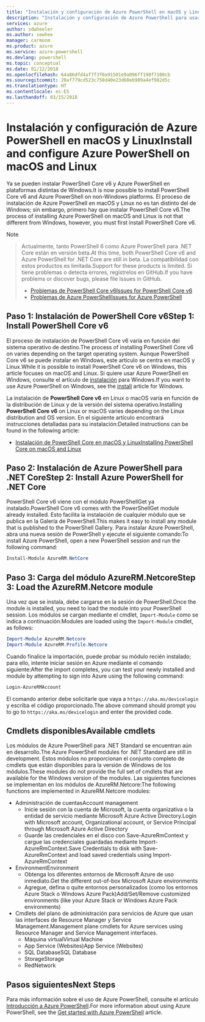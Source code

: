 ```yaml
---
title: "Instalación y configuración de Azure PowerShell en macOS y Linux | Microsoft Docs"
description: "Instalación y configuración de Azure PowerShell para usarlo por primera vez en macOS y Linux."
services: azure
author: sdwheeler
ms.author: sewhee
manager: carmonm
ms.product: azure
ms.service: azure-powershell
ms.devlang: powershell
ms.topic: conceptual
ms.date: 01/12/2018
ms.openlocfilehash: 64a86dfd4af7f3f0a91501e9a096ff190f7100cb
ms.sourcegitcommit: 20af779cd523c758d40e23d60eb989a4ef982d5c
ms.translationtype: HT
ms.contentlocale: es-ES
ms.lasthandoff: 03/15/2018
---
```

# <a name="install-and-configure-azure-powershell-on-macos-and-linux"></a><span data-ttu-id="f2d65-103">Instalación y configuración de Azure PowerShell en macOS y Linux</span><span class="sxs-lookup"><span data-stu-id="f2d65-103">Install and configure Azure PowerShell on macOS and Linux</span></span>

<span data-ttu-id="f2d65-104">Ya se pueden instalar PowerShell Core v6 y Azure PowerShell en plataformas distintas de Windows.</span><span class="sxs-lookup"><span data-stu-id="f2d65-104">It is now possible to install PowerShell Core v6 and Azure PowerShell on non-Windows platforms.</span></span>
<span data-ttu-id="f2d65-105">El proceso de instalación de Azure PowerShell en macOS y Linux no es tan distinto del de Windows; sin embargo, primero hay que instalar PowerShell Core v6.</span><span class="sxs-lookup"><span data-stu-id="f2d65-105">The process of installing Azure PowerShell on macOS and Linux is not that different from Windows, however, you must first install PowerShell Core v6.</span></span>

> [!NOTE]

> <span data-ttu-id="f2d65-106">Actualmente, tanto PowerShell 6 como Azure PowerShell para .NET Core están en versión beta.</span><span class="sxs-lookup"><span data-stu-id="f2d65-106">At this time, both PowerShell Core v6 and Azure PowerShell for .NET Core are still in beta.</span></span>
> <span data-ttu-id="f2d65-107">La compatibilidad con estos productos es limitada.</span><span class="sxs-lookup"><span data-stu-id="f2d65-107">Support for these products is limited.</span></span> <span data-ttu-id="f2d65-108">Si tiene problemas o detecta errores, regístrelos en GitHub.</span><span class="sxs-lookup"><span data-stu-id="f2d65-108">If you have problems or discover bugs, please file Issues in GitHub.</span></span>
>
> * [<span data-ttu-id="f2d65-109">Problemas de PowerShell Core v6</span><span class="sxs-lookup"><span data-stu-id="f2d65-109">Issues for PowerShell Core v6</span></span>](https://github.com/PowerShell/PowerShell/issues)
> * [<span data-ttu-id="f2d65-110">Problemas de Azure PowerShell</span><span class="sxs-lookup"><span data-stu-id="f2d65-110">Issues for Azure PowerShell</span></span>](https://github.com/azure/azure-docs-powershell/issues)

## <a name="step-1-install-powershell-core-v6"></a><span data-ttu-id="f2d65-111">Paso 1: Instalación de PowerShell Core v6</span><span class="sxs-lookup"><span data-stu-id="f2d65-111">Step 1: Install PowerShell Core v6</span></span>

<span data-ttu-id="f2d65-112">El proceso de instalación de PowerShell Core v6 varía en función del sistema operativo de destino.</span><span class="sxs-lookup"><span data-stu-id="f2d65-112">The process of installing PowerShell Core v6 on varies depending on the target operating system.</span></span>
<span data-ttu-id="f2d65-113">Aunque PowerShell Core v6 se puede instalar en Windows, este artículo se centra en macOS y Linux.</span><span class="sxs-lookup"><span data-stu-id="f2d65-113">While it is possible to install PowerShell Core v6 on Windows, this article focuses on macOS and Linux.</span></span> <span data-ttu-id="f2d65-114">Si quiere usar Azure PowerShell en Windows, consulte el artículo de [instalación](./install-azurerm-ps.md) para Windows.</span><span class="sxs-lookup"><span data-stu-id="f2d65-114">If you want to use Azure PowerShell on Windows, see the [install](./install-azurerm-ps.md) article for Windows.</span></span>

<span data-ttu-id="f2d65-115">La instalación de **PowerShell Core v6** en Linux o macOS varía en función de la distribución de Linux y de la versión del sistema operativo.</span><span class="sxs-lookup"><span data-stu-id="f2d65-115">Installing **PowerShell Core v6** on Linux or macOS varies depending on the Linux distribution and OS version.</span></span>
<span data-ttu-id="f2d65-116">En el siguiente artículo encontrará instrucciones detalladas para su instalación:</span><span class="sxs-lookup"><span data-stu-id="f2d65-116">Detailed instructions can be found in the following article:</span></span>

- [<span data-ttu-id="f2d65-117">Instalación de PowerShell Core en macOS y Linux</span><span class="sxs-lookup"><span data-stu-id="f2d65-117">Installing PowerShell Core on macOS and Linux</span></span>](/powershell/scripting/setup/installing-powershell-core-on-macos-and-linux)

## <a name="step-2-install-azure-powershell-for-net-core"></a><span data-ttu-id="f2d65-118">Paso 2: Instalación de Azure PowerShell para .NET Core</span><span class="sxs-lookup"><span data-stu-id="f2d65-118">Step 2: Install Azure PowerShell for .NET Core</span></span>

<span data-ttu-id="f2d65-119">PowerShell Core v6 viene con el módulo PowerShellGet ya instalado.</span><span class="sxs-lookup"><span data-stu-id="f2d65-119">PowerShell Core v6 comes with the PowerShellGet module already installed.</span></span> <span data-ttu-id="f2d65-120">Esto facilita la instalación de cualquier módulo que se publica en la Galería de PowerShell.</span><span class="sxs-lookup"><span data-stu-id="f2d65-120">This makes it easy to install any module that is published to the PowerShell Gallery.</span></span> <span data-ttu-id="f2d65-121">Para instalar Azure PowerShell, abra una nueva sesión de PowerShell y ejecute el siguiente comando:</span><span class="sxs-lookup"><span data-stu-id="f2d65-121">To install Azure PowerShell, open a new PowerShell session and run the following command:</span></span>

```powershell
Install-Module AzureRM.NetCore
```

## <a name="step-3-load-the-azurermnetcore-module"></a><span data-ttu-id="f2d65-122">Paso 3: Carga del módulo AzureRM.Netcore</span><span class="sxs-lookup"><span data-stu-id="f2d65-122">Step 3: Load the AzureRM.Netcore module</span></span>

<span data-ttu-id="f2d65-123">Una vez que se instala, debe cargarse en la sesión de PowerShell.</span><span class="sxs-lookup"><span data-stu-id="f2d65-123">Once the module is installed, you need to load the module into your PowerShell session.</span></span> <span data-ttu-id="f2d65-124">Los módulos se cargan mediante el cmdlet, `Import-Module` como se indica a continuación:</span><span class="sxs-lookup"><span data-stu-id="f2d65-124">Modules are loaded using the `Import-Module` cmdlet, as follows:</span></span>

```powershell
Import-Module AzureRM.Netcore
Import-Module AzureRM.Profile.Netcore
```

<span data-ttu-id="f2d65-125">Cuando finalice la importación, puede probar su módulo recién instalado; para ello, intente iniciar sesión en Azure mediante el comando siguiente:</span><span class="sxs-lookup"><span data-stu-id="f2d65-125">After the import completes, you can test your newly installed and module by attempting to sign into Azure using the following command:</span></span>

```powershell
Login-AzureRMAccount
```

<span data-ttu-id="f2d65-126">El comando anterior debe solicitarle que vaya a `https://aka.ms/devicelogin` y escriba el código proporcionado.</span><span class="sxs-lookup"><span data-stu-id="f2d65-126">The above command should prompt you to go to `https://aka.ms/devicelogin` and enter the provided code.</span></span>

## <a name="available-cmdlets"></a><span data-ttu-id="f2d65-127">Cmdlets disponibles</span><span class="sxs-lookup"><span data-stu-id="f2d65-127">Available cmdlets</span></span>

<span data-ttu-id="f2d65-128">Los módulos de Azure PowerShell para .NET Standard se encuentran aún en desarrollo.</span><span class="sxs-lookup"><span data-stu-id="f2d65-128">The Azure PowerShell modules for .NET Standard are still in development.</span></span> <span data-ttu-id="f2d65-129">Estos módulos no proporcionan el conjunto completo de cmdlets que están disponibles para la versión de Windows de los módulos.</span><span class="sxs-lookup"><span data-stu-id="f2d65-129">These modules do not provide the full set of cmdlets that are available for the Windows version of the modules.</span></span> <span data-ttu-id="f2d65-130">Las siguientes funciones se implementan en los módulos de AzureRM.Netcore:</span><span class="sxs-lookup"><span data-stu-id="f2d65-130">The following functions are implemented in AzureRM.Netcore modules:</span></span>

* <span data-ttu-id="f2d65-131">Administración de cuentas</span><span class="sxs-lookup"><span data-stu-id="f2d65-131">Account management</span></span>
  - <span data-ttu-id="f2d65-132">Inicie sesión con la cuenta de Microsoft, la cuenta organizativa o la entidad de servicio mediante Microsoft Azure Active Directory.</span><span class="sxs-lookup"><span data-stu-id="f2d65-132">Login with Microsoft account, Organizational account, or Service Principal through Microsoft Azure Active Directory</span></span>
  - <span data-ttu-id="f2d65-133">Guarde las credenciales en el disco con Save-AzureRmContext y cargue las credenciales guardadas mediante Import-AzureRmContext.</span><span class="sxs-lookup"><span data-stu-id="f2d65-133">Save Credentials to disk with Save-AzureRmContext and load saved credentials using Import-AzureRmContext</span></span>
* <span data-ttu-id="f2d65-134">Environment</span><span class="sxs-lookup"><span data-stu-id="f2d65-134">Environment</span></span>
  - <span data-ttu-id="f2d65-135">Obtenga los diferentes entornos de Microsoft Azure de uso inmediato.</span><span class="sxs-lookup"><span data-stu-id="f2d65-135">Get the different out-of-box Microsoft Azure environments</span></span>
  - <span data-ttu-id="f2d65-136">Agregue, defina o quite entornos personalizados (como los entornos Azure Stack o Windows Azure Pack)</span><span class="sxs-lookup"><span data-stu-id="f2d65-136">Add/Set/Remove customized environments (like your Azure Stack or Windows Azure Pack environments)</span></span>
* <span data-ttu-id="f2d65-137">Cmdlets del plano de administración para servicios de Azure que usan las interfaces de Resource Manager y Service Management.</span><span class="sxs-lookup"><span data-stu-id="f2d65-137">Management plane cmdlets for Azure services using Resource Manager and Service Management interfaces.</span></span>
  - <span data-ttu-id="f2d65-138">Máquina virtual</span><span class="sxs-lookup"><span data-stu-id="f2d65-138">Virtual Machine</span></span>
  - <span data-ttu-id="f2d65-139">App Service (Websites)</span><span class="sxs-lookup"><span data-stu-id="f2d65-139">App Service (Websites)</span></span>
  - <span data-ttu-id="f2d65-140">SQL Database</span><span class="sxs-lookup"><span data-stu-id="f2d65-140">SQL Database</span></span>
  - <span data-ttu-id="f2d65-141">Storage</span><span class="sxs-lookup"><span data-stu-id="f2d65-141">Storage</span></span>
  - <span data-ttu-id="f2d65-142">Red</span><span class="sxs-lookup"><span data-stu-id="f2d65-142">Network</span></span>

## <a name="next-steps"></a><span data-ttu-id="f2d65-143">Pasos siguientes</span><span class="sxs-lookup"><span data-stu-id="f2d65-143">Next Steps</span></span>

<span data-ttu-id="f2d65-144">Para más información sobre el uso de Azure PowerShell, consulte el artículo [Introducción a Azure PowerShell](get-started-azureps.md).</span><span class="sxs-lookup"><span data-stu-id="f2d65-144">For more information about using Azure PowerShell, see the [Get started with Azure PowerShell](get-started-azureps.md) article.</span></span>
